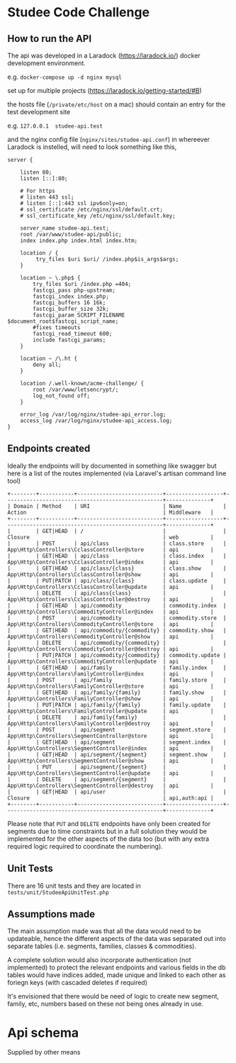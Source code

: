 
# Studee Code Challenge

## How to run the API

The api was developed in a Laradock (https://laradock.io/) docker development environment.

e.g. 
    `docker-compose up -d nginx mysql`

set up for multiple projects (https://laradock.io/getting-started/#B)

the hosts file (`/private/etc/host` on a mac) should contain an entry for the test development site

e.g.
    `127.0.0.1	studee-api.test`

and the nginx config file (`nginx/sites/studee-api.conf`) in whereever Laradock is instelled, will need to look something like this,

```
server {

    listen 80;
    listen [::]:80;

    # For https
    # listen 443 ssl;
    # listen [::]:443 ssl ipv6only=on;
    # ssl_certificate /etc/nginx/ssl/default.crt;
    # ssl_certificate_key /etc/nginx/ssl/default.key;

    server_name studee-api.test;
    root /var/www/studee-api/public;
    index index.php index.html index.htm;

    location / {
         try_files $uri $uri/ /index.php$is_args$args;
    }

    location ~ \.php$ {
        try_files $uri /index.php =404;
        fastcgi_pass php-upstream;
        fastcgi_index index.php;
        fastcgi_buffers 16 16k;
        fastcgi_buffer_size 32k;
        fastcgi_param SCRIPT_FILENAME $document_root$fastcgi_script_name;
        #fixes timeouts
        fastcgi_read_timeout 600;
        include fastcgi_params;
    }

    location ~ /\.ht {
        deny all;
    }

    location /.well-known/acme-challenge/ {
        root /var/www/letsencrypt/;
        log_not_found off;
    }

    error_log /var/log/nginx/studee-api_error.log;
    access_log /var/log/nginx/studee-api_access.log;
}

```

## Endpoints created

Ideally the endpoints will by documented in something like swagger but here is a list of the routes implemented (via Laravel's artisan command line tool)

```
+--------+-----------+---------------------------+------------------+--------------------------------------------------+--------------+
| Domain | Method    | URI                       | Name             | Action                                           | Middleware   |
+--------+-----------+---------------------------+------------------+--------------------------------------------------+--------------+
|        | GET|HEAD  | /                         |                  | Closure                                          | web          |
|        | POST      | api/class                 | class.store      | App\Http\Controllers\CclassController@store      | api          |
|        | GET|HEAD  | api/class                 | class.index      | App\Http\Controllers\CclassController@index      | api          |
|        | GET|HEAD  | api/class/{class}         | class.show       | App\Http\Controllers\CclassController@show       | api          |
|        | PUT|PATCH | api/class/{class}         | class.update     | App\Http\Controllers\CclassController@update     | api          |
|        | DELETE    | api/class{class}          |                  | App\Http\Controllers\CclassController@destroy    | api          |
|        | GET|HEAD  | api/commodity             | commodity.index  | App\Http\Controllers\CommodityController@index   | api          |
|        | POST      | api/commodity             | commodity.store  | App\Http\Controllers\CommodityController@store   | api          |
|        | GET|HEAD  | api/commodity/{commodity} | commodity.show   | App\Http\Controllers\CommodityController@show    | api          |
|        | DELETE    | api/commodity/{commodity} |                  | App\Http\Controllers\CommodityController@destroy | api          |
|        | PUT|PATCH | api/commodity/{commodity} | commodity.update | App\Http\Controllers\CommodityController@update  | api          |
|        | GET|HEAD  | api/family                | family.index     | App\Http\Controllers\FamilyController@index      | api          |
|        | POST      | api/family                | family.store     | App\Http\Controllers\FamilyController@store      | api          |
|        | GET|HEAD  | api/family/{family}       | family.show      | App\Http\Controllers\FamilyController@show       | api          |
|        | PUT|PATCH | api/family/{family}       | family.update    | App\Http\Controllers\FamilyController@update     | api          |
|        | DELETE    | api/family{family}        |                  | App\Http\Controllers\FamilyController@destroy    | api          |
|        | POST      | api/segment               | segment.store    | App\Http\Controllers\SegmentController@store     | api          |
|        | GET|HEAD  | api/segment               | segment.index    | App\Http\Controllers\SegmentController@index     | api          |
|        | GET|HEAD  | api/segment/{segment}     | segment.show     | App\Http\Controllers\SegmentController@show      | api          |
|        | PUT       | api/segment/{segment}     |                  | App\Http\Controllers\SegmentController@update    | api          |
|        | DELETE    | api/segment/{segment}     |                  | App\Http\Controllers\SegmentController@destroy   | api          |
|        | GET|HEAD  | api/user                  |                  | Closure                                          | api,auth:api |
+--------+-----------+---------------------------+------------------+--------------------------------------------------+--------------+
```

Please note that `PUT` and `DELETE` endpoints have only been created for segments due to time constraints but in a full solution they would be implemented for the other aspects of the data too (but with any extra required logic required to coordinate the numbering).

## Unit Tests

There are 16 unit tests and they are located in `tests/unit/StudeeApiUnitTest.php`

## Assumptions made

The main assumption made was that all the data would need to be updateable, hence the different aspects of the data was separated out into separate tables (i.e. segments, families, classes & commodities).

A complete solution would also incorporate authentication (not implemented) to protect the relevant endpoints and various fields in the db tables would have indices added, made unique and linked to each other as foriegn keys (with cascaded deletes if required)

It's envisioned that there would be need of logic to create new segment, family, etc, numbers based on these not being ones already in use.

# Api schema

Supplied by other means
